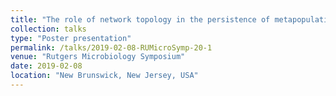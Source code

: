 ```yaml
---
title: "The role of network topology in the persistence of metapopulations: an experimental approach using protists"
collection: talks
type: "Poster presentation"
permalink: /talks/2019-02-08-RUMicroSymp-20-1
venue: "Rutgers Microbiology Symposium"
date: 2019-02-08
location: "New Brunswick, New Jersey, USA"
---
```

